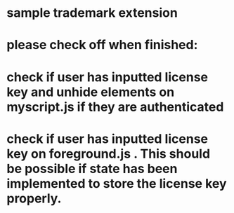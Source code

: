 # sample trademark extension
 


# please check off when finished:

# check if user has inputted license key and unhide elements on myscript.js if they are authenticated

# check if user has inputted license key on foreground.js . This should be possible if state has been implemented to store the license key properly.
